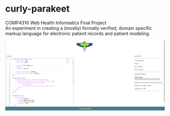 # curly-parakeet
COMP4310 Web Health Informatics Final Project  
An experiment in creating a (mostly) formally verified, domain specific markup language for electronic patient records and patient modeling.

![Action GIF1](https://github.com/chgibb/curly-parakeet/blob/master/gifs/Peek_2018-03-28_13-49.gif)